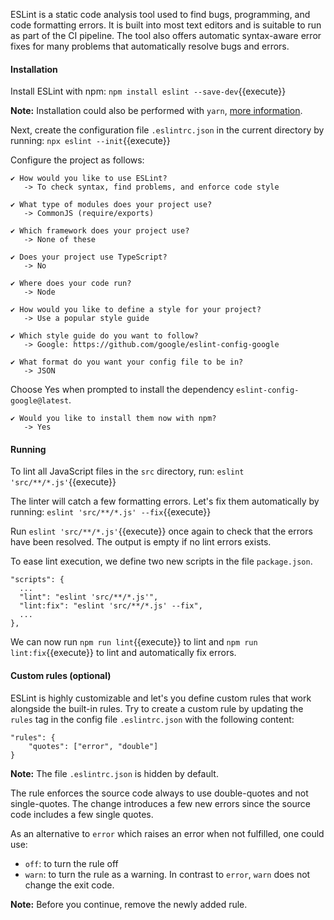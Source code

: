 ESLint is a static code analysis tool used to find bugs, programming, and code formatting errors. It is built into most text editors and is suitable to run as part of the CI pipeline. The tool also offers automatic syntax-aware error fixes for many problems that automatically resolve bugs and errors.

#### Installation

Install ESLint with npm: `npm install eslint --save-dev`{{execute}}

**Note:** Installation could also be performed with `yarn`, [more information](https://eslint.org/docs/user-guide/getting-started).

Next, create the configuration file `.eslintrc.json` in the current directory by running: `npx eslint --init`{{execute}}

Configure the project as follows:

    ✔ How would you like to use ESLint?
       -> To check syntax, find problems, and enforce code style

    ✔ What type of modules does your project use?
       -> CommonJS (require/exports)

    ✔ Which framework does your project use?
       -> None of these

    ✔ Does your project use TypeScript?
       -> No

    ✔ Where does your code run?
       -> Node

    ✔ How would you like to define a style for your project?
       -> Use a popular style guide

    ✔ Which style guide do you want to follow?
       -> Google: https://github.com/google/eslint-config-google
  
    ✔ What format do you want your config file to be in?
       -> JSON


Choose Yes when prompted to install the dependency `eslint-config-google@latest`.

    ✔ Would you like to install them now with npm?
       -> Yes

#### Running

To lint all JavaScript files in the `src` directory, run: `eslint 'src/**/*.js'`{{execute}}

The linter will catch a few formatting errors. Let's fix them automatically by running: 
`eslint 'src/**/*.js' --fix`{{execute}}

Run `eslint 'src/**/*.js'`{{execute}} once again to check that the errors have been resolved. The output is empty if no lint errors exists.

To ease lint execution, we define two new scripts in the file `package.json`.

    "scripts": {
      ...
      "lint": "eslint 'src/**/*.js'",
      "lint:fix": "eslint 'src/**/*.js' --fix",
      ...
    },

We can now run `npm run lint`{{execute}} to lint and `npm run lint:fix`{{execute}} to lint and automatically fix errors.

#### Custom rules (optional)

ESLint is highly customizable and let's you define custom rules that work alongside the built-in rules. Try to create a custom rule by updating the `rules` tag in the config file `.eslintrc.json` with the following content:

    "rules": {
        "quotes": ["error", "double"]
    }

**Note:** The file `.eslintrc.json` is hidden by default.

The rule enforces the source code always to use double-quotes and not single-quotes. The change introduces a few new errors since the source code includes a few single quotes.

As an alternative to `error` which raises an error when not fulfilled, one could use:
- `off`: to turn the rule off
- `warn`: to turn the rule as a warning. In contrast to `error`, `warn` does not change the exit code. 

**Note:** Before you continue, remove the newly added rule.